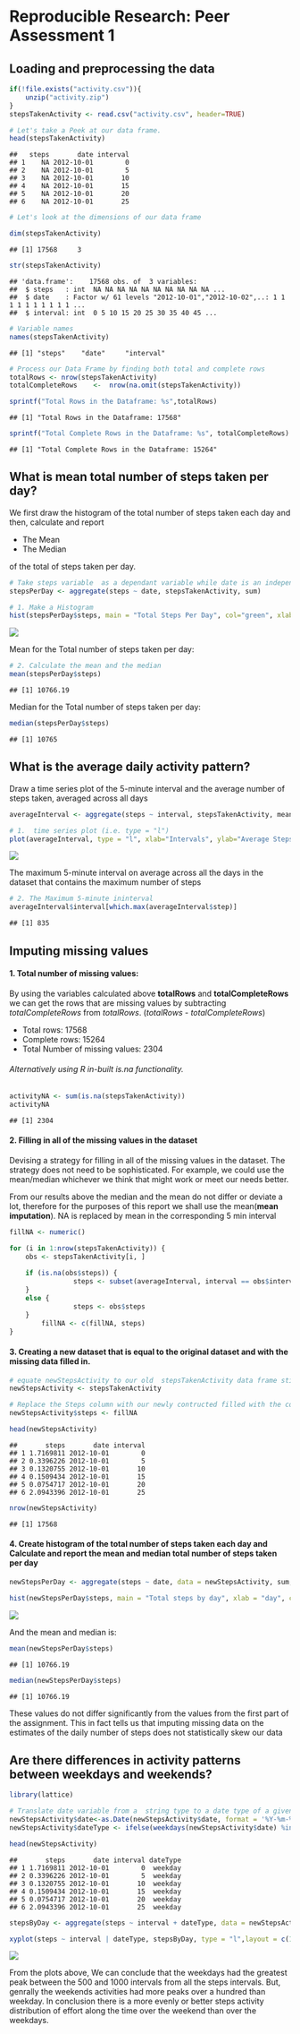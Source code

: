 # Reproducible Research: Peer Assessment 1

## Loading and preprocessing the data

```r
if(!file.exists("activity.csv")){
    unzip("activity.zip") 
}
stepsTakenActivity <- read.csv("activity.csv", header=TRUE)

# Let's take a Peek at our data frame.
head(stepsTakenActivity)
```

```
##   steps       date interval
## 1    NA 2012-10-01        0
## 2    NA 2012-10-01        5
## 3    NA 2012-10-01       10
## 4    NA 2012-10-01       15
## 5    NA 2012-10-01       20
## 6    NA 2012-10-01       25
```

```r
# Let's look at the dimensions of our data frame

dim(stepsTakenActivity)
```

```
## [1] 17568     3
```

```r
str(stepsTakenActivity)
```

```
## 'data.frame':	17568 obs. of  3 variables:
##  $ steps   : int  NA NA NA NA NA NA NA NA NA NA ...
##  $ date    : Factor w/ 61 levels "2012-10-01","2012-10-02",..: 1 1 1 1 1 1 1 1 1 1 ...
##  $ interval: int  0 5 10 15 20 25 30 35 40 45 ...
```

```r
# Variable names
names(stepsTakenActivity)
```

```
## [1] "steps"    "date"     "interval"
```

```r
# Process our Data Frame by finding both total and complete rows 
totalRows <- nrow(stepsTakenActivity)
totalCompleteRows    <-  nrow(na.omit(stepsTakenActivity))

sprintf("Total Rows in the Dataframe: %s",totalRows)
```

```
## [1] "Total Rows in the Dataframe: 17568"
```

```r
sprintf("Total Complete Rows in the Dataframe: %s", totalCompleteRows)
```

```
## [1] "Total Complete Rows in the Dataframe: 15264"
```

## What is mean total number of steps taken per day?
We first draw the histogram of the total number of steps taken each day and then,
calculate and report

*  The Mean
*  The Median

of the total of steps taken per day.


```r
# Take steps variable  as a dependant variable while date is an independane variable
stepsPerDay <- aggregate(steps ~ date, stepsTakenActivity, sum)

# 1. Make a Histogram
hist(stepsPerDay$steps, main = "Total Steps Per Day", col="green", xlab="Number of Steps")
```

![](./PA1_template_files/figure-html/unnamed-chunk-2-1.png) 

Mean for the Total number of steps taken per day:


```r
# 2. Calculate the mean and the median
mean(stepsPerDay$steps)
```

```
## [1] 10766.19
```

Median for the Total number of steps taken per day:


```r
median(stepsPerDay$steps)
```

```
## [1] 10765
```

## What is the average daily activity pattern?
Draw a time series plot of the 5-minute interval and the average number of steps taken, averaged across all days


```r
averageInterval <- aggregate(steps ~ interval, stepsTakenActivity, mean, na.rm=TRUE)

# 1.  time series plot (i.e. type = "l")
plot(averageInterval, type = "l", xlab="Intervals", ylab="Average Steps Taken", main="Average Daily Acitivity Pattern")
```

![](./PA1_template_files/figure-html/unnamed-chunk-5-1.png) 

The maximum 5-minute interval on average across all the days in the dataset that contains the maximum number of steps


```r
# 2. The Maximum 5-minute ininterval
averageInterval$interval[which.max(averageInterval$step)]
```

```
## [1] 835
```

## Imputing missing values

#### 1.  Total number of missing values:

By using the variables calculated above **totalRows** and **totalCompleteRows** we 
can get the rows that are missing values by subtracting *totalCompleteRows* from *totalRows*.
(*totalRows* - *totalCompleteRows*) 

* Total rows:  17568  
* Complete rows:  15264 
* Total Number of missing values: 2304

###### Alternatively using R in-built is.na functionality.


```r
activityNA <- sum(is.na(stepsTakenActivity))
activityNA
```

```
## [1] 2304
```

#### 2.  Filling in all of the missing values in the dataset
Devising a strategy for filling in all of the missing values in the dataset. The strategy does not need to be sophisticated. For example, we could use the mean/median whichever we think that might work or meet our needs better.

From our results above the median and the mean do not differ or deviate a lot, therefore for the purposes of this report we shall use the mean(**mean imputation**). NA is replaced by mean in the corresponding 5 min interval

```r
fillNA <- numeric()

for (i in 1:nrow(stepsTakenActivity)) {
    obs <- stepsTakenActivity[i, ]
    
    if (is.na(obs$steps)) {
                steps <- subset(averageInterval, interval == obs$interval)$steps
    } 
    else {
                steps <- obs$steps
    }
        fillNA <- c(fillNA, steps)
}
```

#### 3. Creating a new dataset that is equal to the original dataset and with the missing data filled in.


```r
# equate newStepsActivity to our old  stepsTakenActivity data frame still with NA
newStepsActivity <- stepsTakenActivity

# Replace the Steps column with our newly contructed filled with the corresponding 5 interval mean 
newStepsActivity$steps <- fillNA

head(newStepsActivity)
```

```
##       steps       date interval
## 1 1.7169811 2012-10-01        0
## 2 0.3396226 2012-10-01        5
## 3 0.1320755 2012-10-01       10
## 4 0.1509434 2012-10-01       15
## 5 0.0754717 2012-10-01       20
## 6 2.0943396 2012-10-01       25
```

```r
nrow(newStepsActivity)
```

```
## [1] 17568
```

#### 4. Create histogram of the total number of steps taken each day and Calculate and report the mean and median total number of steps taken per day


```r
newStepsPerDay <- aggregate(steps ~ date, data = newStepsActivity, sum, na.rm = TRUE)

hist(newStepsPerDay$steps, main = "Total steps by day", xlab = "day", col = "red")
```

![](./PA1_template_files/figure-html/unnamed-chunk-10-1.png) 

And the mean and median is:


```r
mean(newStepsPerDay$steps)
```

```
## [1] 10766.19
```


```r
median(newStepsPerDay$steps)
```

```
## [1] 10766.19
```

These values do not differ significantly from the values from the first part of the assignment. This in fact tells us that imputing missing data on the estimates of the daily number of steps does not statistically skew our data

## Are there differences in activity patterns between weekdays and weekends?

```r
library(lattice)

# Translate date variable from a  string type to a date type of a given format
newStepsActivity$date<-as.Date(newStepsActivity$date, format = '%Y-%m-%d')
newStepsActivity$dateType <- ifelse(weekdays(newStepsActivity$date) %in% c("Saturday", "Sunday"),'weekend','weekday')

head(newStepsActivity)
```

```
##       steps       date interval dateType
## 1 1.7169811 2012-10-01        0  weekday
## 2 0.3396226 2012-10-01        5  weekday
## 3 0.1320755 2012-10-01       10  weekday
## 4 0.1509434 2012-10-01       15  weekday
## 5 0.0754717 2012-10-01       20  weekday
## 6 2.0943396 2012-10-01       25  weekday
```

```r
stepsByDay <- aggregate(steps ~ interval + dateType, data = newStepsActivity, mean)

xyplot(steps ~ interval | dateType, stepsByDay, type = "l",layout = c(1, 2), xlab = "Interval", ylab = "Number of steps", main = "Weekend Vs Weekday Activity")
```

![](./PA1_template_files/figure-html/unnamed-chunk-13-1.png) 

From the plots above, We can conclude that the weekdays had the greatest peak between the 500 and 1000 intervals from all the steps intervals. But, genrally the weekends activities had more peaks over a hundred than weekday.
In conclusion there is a more evenly or better steps activity distribution of effort along the time over the weekend than over the weekdays.
